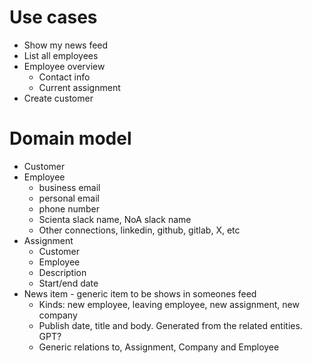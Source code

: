 # Use cases

* Show my news feed
* List all employees
* Employee overview
  * Contact info
  * Current assignment
* Create customer

# Domain model

* Customer
* Employee
  * business email
  * personal email
  * phone number
  * Scienta slack name, NoA slack name
  * Other connections, linkedin, github, gitlab, X, etc
* Assignment
  * Customer
  * Employee
  * Description
  * Start/end date
* News item - generic item to be shows in someones feed
  * Kinds: new employee, leaving employee, new assignment, new company
  * Publish date, title and body. Generated from the related entities. GPT?
  * Generic relations to, Assignment, Company and Employee
